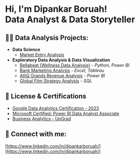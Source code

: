 <h1>Hi, I'm Dipankar Boruah! <br/>Data Analyst & Data Storyteller </h1>

<h2> 👨‍💻 Data Analysis Projects:</h2>

- <b> Data Science </b>
  - [Market Entry Analysis](https://devwithdip.com/)
- <b> Exploratory Data Analysis & Data Visualization </b>
  - [Bellabeat (Wellness Data Analysis)](https://devwithdip.com/) <i> - Python, Power BI</i>
  - [Bank Marketing Analysis](https://devwithdip.com/project/bankmarketing) <i> - Excel, Tableau</i>
  - [AtliQ Grands Revenue Analysis](https://devwithdip.com/project/revenueanalysis) <i> - Power BI</i>
  - [Global Film Strategy Analysis](https://devwithdip.com/project/global-film-analysis) <i> - SQL</i>

<h2> 📄 License & Certifications </h2>

- [Google Data Analytics Certification - 2023 ](https://coursera.org/share/afa045f9220ff3d6bbad7a8e88509741)
- [Microsoft Certified: Power BI Data Analyst Associate](https://www.credly.com/badges/3cf79653-84a6-4d67-8231-614def6a311e/public_url)
- [Business Analytics - UpGrad ](https://certificate.givemycertificate.com/c/c0d8928a-5efa-4a07-985f-faed95c38b5b)

<h2> 🤝 Connect with me:</h2>

[https://www.linkedin.com/in/dipankarboruah/](https://www.linkedin.com/in/dipankarboruah/)
